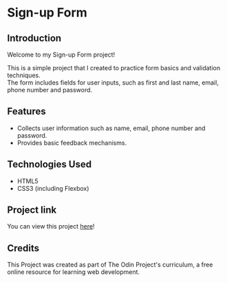 # Sign-up Form
     
## Introduction
Welcome to my Sign-up Form project!  

This is a simple project that I created to practice form basics and validation techniques.  
The form includes fields for user inputs, such as first and last name, email, phone number and password.

## Features
* Collects user information such as name, email, phone number and password.
* Provides basic feedback mechanisms.

## Technologies Used
* HTML5
* CSS3 (including Flexbox)

## Project link
You can view this project [here](https://alexs1302.github.io/sign-up-form/)!

## Credits
This Project was created as part of The Odin Project's curriculum, a free online resource for learning web development.
